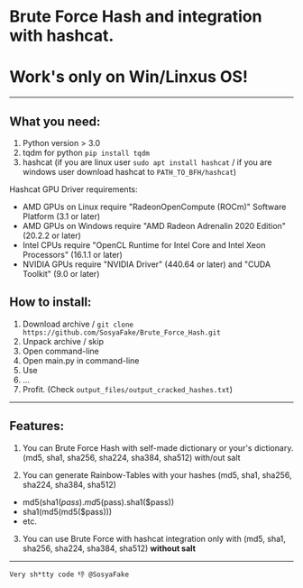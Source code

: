 # **Brute Force Hash** and integration with **hashcat**.

# **Work's only on Win/Linxus OS!**

---

## What you need:

1. Python version > 3.0
2. tqdm for python ```pip install tqdm```
3. hashcat (if you are linux user ```sudo apt install hashcat``` / if you are windows user download hashcat to ```PATH_TO_BFH/hashcat```)

Hashcat GPU Driver requirements:
 - AMD GPUs on Linux require "RadeonOpenCompute (ROCm)" Software Platform (3.1 or later)
 - AMD GPUs on Windows require "AMD Radeon Adrenalin 2020 Edition" (20.2.2 or later)
 - Intel CPUs require "OpenCL Runtime for Intel Core and Intel Xeon Processors" (16.1.1 or later)
 - NVIDIA GPUs require "NVIDIA Driver" (440.64 or later) and "CUDA Toolkit" (9.0 or later)


## How to install:

1. Download archive / ```git clone https://github.com/SosyaFake/Brute_Force_Hash.git```
2. Unpack archive / skip
3. Open command-line
4. Open main.py in command-line
5. Use
6. ...
7. Profit. (Check ```output_files/output_cracked_hashes.txt```)

---

## Features:

1. You can Brute Force Hash with self-made dictionary or your's dictionary. (md5, sha1, sha256, sha224, sha384, sha512) with/out salt

2. You can generate Rainbow-Tables with your hashes (md5, sha1, sha256, sha224, sha384, sha512)

-  md5(sha1($pass).md5($pass).sha1($pass))
-  sha1(md5(md5($pass)))
-  etc.

3. You can use Brute Force with hashcat integration only with (md5, sha1, sha256, sha224, sha384, sha512) **without salt**


---

``` Very sh*tty code 👎 @SosyaFake  ```
